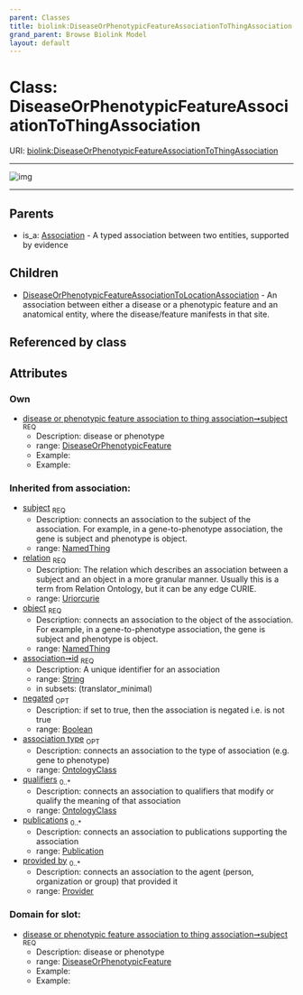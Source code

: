 ```yaml
---
parent: Classes
title: biolink:DiseaseOrPhenotypicFeatureAssociationToThingAssociation
grand_parent: Browse Biolink Model
layout: default
---
```


# Class: DiseaseOrPhenotypicFeatureAssociationToThingAssociation




URI: [biolink:DiseaseOrPhenotypicFeatureAssociationToThingAssociation](https://w3id.org/biolink/vocab/DiseaseOrPhenotypicFeatureAssociationToThingAssociation)


---

![img](http://yuml.me/diagram/nofunky;dir:TB/class/[Publication],[Provider],[OntologyClass],[NamedThing],[DiseaseOrPhenotypicFeature]%3Csubject%201..1-%20[DiseaseOrPhenotypicFeatureAssociationToThingAssociation%7Crelation(i):uriorcurie;id(i):string;negated(i):boolean%20%3F],[DiseaseOrPhenotypicFeatureAssociationToThingAssociation]%5E-[DiseaseOrPhenotypicFeatureAssociationToLocationAssociation],[Association]%5E-[DiseaseOrPhenotypicFeatureAssociationToThingAssociation],[DiseaseOrPhenotypicFeatureAssociationToLocationAssociation],[DiseaseOrPhenotypicFeature],[Association])

---


## Parents

 *  is_a: [Association](Association.md) - A typed association between two entities, supported by evidence

## Children

 * [DiseaseOrPhenotypicFeatureAssociationToLocationAssociation](DiseaseOrPhenotypicFeatureAssociationToLocationAssociation.md) - An association between either a disease or a phenotypic feature and an anatomical entity, where the disease/feature manifests in that site.

## Referenced by class


## Attributes


### Own

 * [disease or phenotypic feature association to thing association➞subject](disease_or_phenotypic_feature_association_to_thing_association_subject.md)  <sub>REQ</sub>
    * Description: disease or phenotype
    * range: [DiseaseOrPhenotypicFeature](DiseaseOrPhenotypicFeature.md)
    * Example:    
    * Example:    

### Inherited from association:

 * [subject](subject.md)  <sub>REQ</sub>
    * Description: connects an association to the subject of the association. For example, in a gene-to-phenotype association, the gene is subject and phenotype is object.
    * range: [NamedThing](NamedThing.md)
 * [relation](relation.md)  <sub>REQ</sub>
    * Description: The relation which describes an association between a subject and an object in a more granular manner. Usually this is a term from Relation Ontology, but it can be any edge CURIE.
    * range: [Uriorcurie](types/Uriorcurie.md)
 * [object](object.md)  <sub>REQ</sub>
    * Description: connects an association to the object of the association. For example, in a gene-to-phenotype association, the gene is subject and phenotype is object.
    * range: [NamedThing](NamedThing.md)
 * [association➞id](association_id.md)  <sub>REQ</sub>
    * Description: A unique identifier for an association
    * range: [String](types/String.md)
    * in subsets: (translator_minimal)
 * [negated](negated.md)  <sub>OPT</sub>
    * Description: if set to true, then the association is negated i.e. is not true
    * range: [Boolean](types/Boolean.md)
 * [association type](association_type.md)  <sub>OPT</sub>
    * Description: connects an association to the type of association (e.g. gene to phenotype)
    * range: [OntologyClass](OntologyClass.md)
 * [qualifiers](qualifiers.md)  <sub>0..*</sub>
    * Description: connects an association to qualifiers that modify or qualify the meaning of that association
    * range: [OntologyClass](OntologyClass.md)
 * [publications](publications.md)  <sub>0..*</sub>
    * Description: connects an association to publications supporting the association
    * range: [Publication](Publication.md)
 * [provided by](provided_by.md)  <sub>0..*</sub>
    * Description: connects an association to the agent (person, organization or group) that provided it
    * range: [Provider](Provider.md)

### Domain for slot:

 * [disease or phenotypic feature association to thing association➞subject](disease_or_phenotypic_feature_association_to_thing_association_subject.md)  <sub>REQ</sub>
    * Description: disease or phenotype
    * range: [DiseaseOrPhenotypicFeature](DiseaseOrPhenotypicFeature.md)
    * Example:    
    * Example:    
